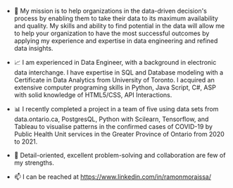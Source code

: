 - :dart: My mission is to help organizations in the data-driven decision's process by enabling them to take their data to its maximum availability and quality. My skills and ability to find potential in the data will allow me to help your organization to have the most successful outcomes by applying my experience and expertise in data engineering and refined data insights.

- :chart_with_upwards_trend: I am experienced in Data Engineer, with a background in electronic data interchange. I have expertise in SQL and Database modeling with a Certificate in Data Analytics from University of Toronto. I acquired an extensive computer programing skills in Python, Java Script, C#, ASP with solid knowledge of HTML5/CSS, API Interactions. 

- :bar_chart: I recently completed a project in a team of five using data sets from data.ontario.ca, PostgresQL, Python with Scilearn, Tensorflow, and Tableau to visualise patterns in the confirmed cases of COVID-19 by Public Health Unit services in the Greater Province of Ontario from 2020 to 2021. 

 - :wrench: Detail-oriented, excellent problem-solving and collaboration are few of my strengths.

- 📫 I can be reached at https://www.linkedin.com/in/ramonmoraissa/ 


<!---
ramonmsa/ramonmsa is a ✨ special ✨ repository because its `README.md` (this file) appears on your GitHub profile.
You can click the Preview link to take a look at your changes.
--->
